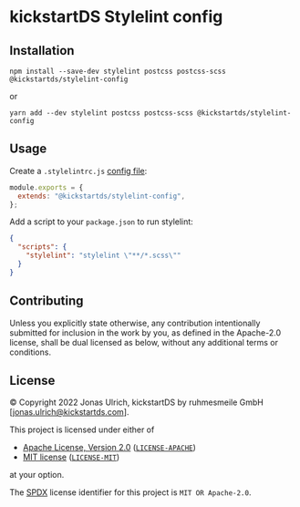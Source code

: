 # kickstartDS Stylelint config

## Installation

```
npm install --save-dev stylelint postcss postcss-scss @kickstartds/stylelint-config
```

or

```
yarn add --dev stylelint postcss postcss-scss @kickstartds/stylelint-config
```

## Usage

Create a `.stylelintrc.js` [config file](https://stylelint.io/user-guide/configuration):

```js
module.exports = {
  extends: "@kickstartds/stylelint-config",
};
```

Add a script to your `package.json` to run stylelint:

```json
{
  "scripts": {
    "stylelint": "stylelint \"**/*.scss\""
  }
}
```

## Contributing

Unless you explicitly state otherwise, any contribution intentionally submitted
for inclusion in the work by you, as defined in the Apache-2.0 license, shall be
dual licensed as below, without any additional terms or conditions.

## License

&copy; Copyright 2022 Jonas Ulrich, kickstartDS by ruhmesmeile GmbH [jonas.ulrich@kickstartds.com].

This project is licensed under either of

- [Apache License, Version 2.0](https://www.apache.org/licenses/LICENSE-2.0) ([`LICENSE-APACHE`](LICENSE-APACHE))
- [MIT license](https://opensource.org/licenses/MIT) ([`LICENSE-MIT`](LICENSE-MIT))

at your option.

The [SPDX](https://spdx.dev) license identifier for this project is `MIT OR Apache-2.0`.
